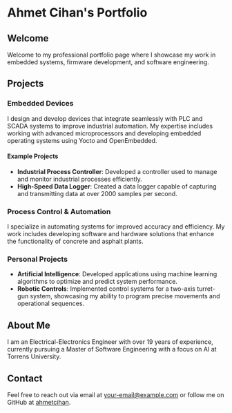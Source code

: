 # Ahmet Cihan's Portfolio

## Welcome
Welcome to my professional portfolio page where I showcase my work in embedded systems, firmware development, and software engineering.

## Projects
### Embedded Devices
I design and develop devices that integrate seamlessly with PLC and SCADA systems to improve industrial automation. My expertise includes working with advanced microprocessors and developing embedded operating systems using Yocto and OpenEmbedded.

#### Example Projects
- **Industrial Process Controller**: Developed a controller used to manage and monitor industrial processes efficiently.
- **High-Speed Data Logger**: Created a data logger capable of capturing and transmitting data at over 2000 samples per second.

### Process Control & Automation
I specialize in automating systems for improved accuracy and efficiency. My work includes developing software and hardware solutions that enhance the functionality of concrete and asphalt plants.

### Personal Projects
- **Artificial Intelligence**: Developed applications using machine learning algorithms to optimize and predict system performance.
- **Robotic Controls**: Implemented control systems for a two-axis turret-gun system, showcasing my ability to program precise movements and operational sequences.

## About Me
I am an Electrical-Electronics Engineer with over 19 years of experience, currently pursuing a Master of Software Engineering with a focus on AI at Torrens University.

## Contact
Feel free to reach out via email at [your-email@example.com](mailto:your-email@example.com) or follow me on GitHub at [ahmetcihan](https://github.com/ahmetcihan).



